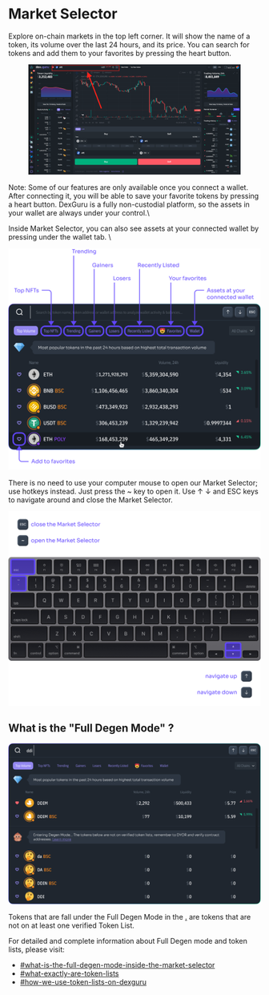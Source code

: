 # Market Selector

Explore on-chain markets in the top left corner. It will show the name of a token, its volume over the last 24 hours, and its price. You can search for tokens and add them to your favorites by pressing the heart button.&#x20;

<figure><img src="../../../.gitbook/assets/Screen Shot 2023-01-18 at 6.20.29 PM.png" alt=""><figcaption></figcaption></figure>

Note: Some of our features are only available once you connect a wallet. After connecting it, you will be able to save your favorite tokens by pressing a heart button. DexGuru is a fully non-custodial platform, so the assets in your wallet are always under your control.\


Inside Market Selector, you can also see assets at your connected wallet by pressing under the wallet tab. \


![](<../../../.gitbook/assets/Market Selector 01.png>)

There is no need to use your computer mouse to open our Market Selector; use hotkeys instead. Just press the \~ key to open it. Use ↑  ↓ and ESC keys to navigate around and close the Market Selector.&#x20;

![](<../../../.gitbook/assets/Market Selector 02.png>)



## What is the "Full Degen Mode" ?

![](<../../../.gitbook/assets/Full Degen Mode.png>)

Tokens that are fall under the Full Degen Mode in the [.](./ "mention") are tokens that are not on at least one verified Token List.&#x20;

For detailed and complete information about Full Degen mode and token lists, please visit:

* [#what-is-the-full-degen-mode-inside-the-market-selector](../../faq.md#what-is-the-full-degen-mode-inside-the-market-selector "mention")&#x20;
* [#what-exactly-are-token-lists](../../faq.md#what-exactly-are-token-lists "mention")
* [#how-we-use-token-lists-on-dexguru](../../faq.md#how-we-use-token-lists-on-dexguru "mention")
